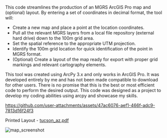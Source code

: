This code streamlines the production of an MGRS ArcGIS Pro map and (optional) layout.
By entering a set of coordinates in decimal format, the tool will:
- Create a new map and place a point at the location coordinates.
- Pull all the relevant MGRS layers from a local file repository (external hard drive) down to the 100m grid area.
- Set the spatial reference to the appropriate UTM projection.
- Identify the 100m grid location for quick identification of the point in MGRS format.
- (Optional) Create a layout of the map ready for export with proper grid markings and relevant cartography elements.

This tool was created using ArcPy 3.x and only works in ArcGIS Pro. It was developed entirely by me and has not been made compatible to download for other users. There is no promise that this is the best or most efficient code to perform the desired output. This code was designed as a project to develop my coding abilities using arcpy and showcase my skills.


https://github.com/user-attachments/assets/47ac6076-aef1-466f-adc9-7813d16f24f3


Printed Layout - [tucson_az.pdf](https://github.com/user-attachments/files/19951800/tucson_az.pdf)


![map_screenshot](https://github.com/user-attachments/assets/35fd3713-2985-4cff-ab18-9dcd49114604)
